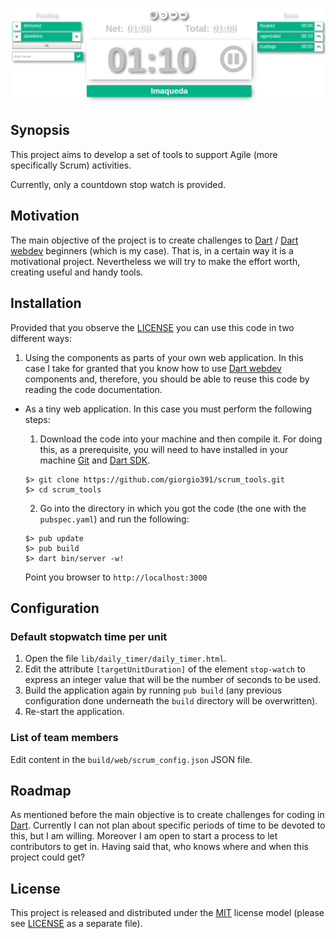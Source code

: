 ![Screen shot](screenshot.png)

## Synopsis
<!--
At the top of the file there should be a short introduction and/ or
overview that explains **what** the project is. This description should
match descriptions added for package managers
(Gemspec, package.json, etc.)
-->
This project aims to develop a set of tools to support Agile
(more specifically Scrum) activities.

Currently, only a countdown stop watch is provided.

<!--
## Code Example

Show what the library does as concisely as possible, developers should
be able to figure out **how** your project solves their problem by
looking at the code example. Make sure the API you are showing off is
obvious, and that your code is short and concise.
-->

## Motivation
<!--
A short description of the motivation behind the creation and
maintenance of the project. This should explain **why** the project
exists.
-->
The main objective of the project is to create challenges to
[Dart](https://www.dartlang.org/) /
[Dart webdev](https://webdev.dartlang.org/) beginners
(which is my case). That is, in a certain way it is
a motivational project. Nevertheless we will try to make the effort worth,
creating useful and handy tools.


## Installation
<!--
Provide code examples and explanations of how to get the project.
-->
Provided that you observe the [LICENSE](LICENSE) you can use
this code in two different ways:

1. Using the components as parts of your own web application. In this
case I take for granted that you know how to use
[Dart webdev](https://webdev.dartlang.org/) components and, therefore,
you should be able to reuse this code by reading the code documentation.
* As a tiny web application. In this case you must perform the
following steps:

    1. Download the code into your machine and then compile it.
    For doing this, as a prerequisite, you will need to have installed
    in your machine [Git](https://git-scm.com/) and
    [Dart SDK](https://www.dartlang.org/tools/sdk).

    ```
    $> git clone https://github.com/giorgio391/scrum_tools.git
    $> cd scrum_tools
    ```


    2. Go into the directory in which you got the code (the one with the
    `pubspec.yaml`) and run the following:

    ```
    $> pub update
    $> pub build
    $> dart bin/server -w!
    ```


    Point you browser to `http://localhost:3000`

## Configuration
### Default stopwatch time per unit
1. Open the file `lib/daily_timer/daily_timer.html`.
2. Edit the attribute `[targetUnitDuration]` of the element `stop-watch`
to express an integer value that will be the number of seconds
to be used.
3. Build the application again by running `pub build` (any previous
configuration done underneath the `build` directory will be
overwritten).
4. Re-start the application.

### List of team members
Edit content in the `build/web/scrum_config.json` JSON file.

<!--
## API Reference

Depeding on the size of the project, if it is small and simple enough
the reference docs can be added to the README. For medium size to
larger projects it is important to at least provide a link to where the
API reference docs live.
-->
<!--
## Tests

Describe and show how to run the tests with code examples.
-->
<!--
## Contributors

Let people know how they can dive into the project, include important
links to things like issue trackers, irc, twitter accounts if
applicable.
-->
## Roadmap
As mentioned before the main objective is to create challenges for
coding in [Dart](https://www.dartlang.org/). Currently I can not plan
about specific periods of time to be devoted to this, but I am willing.
Moreover I am open to start a process to let contributors to get in.
Having said that, who knows where and when this project could get?

## License
<!--
A short snippet describing the license (MIT, Apache, etc.)
-->

This project is released and distributed under the
[MIT](https://opensource.org/licenses/MIT) license model
(please see [LICENSE](LICENSE) as a separate file).
